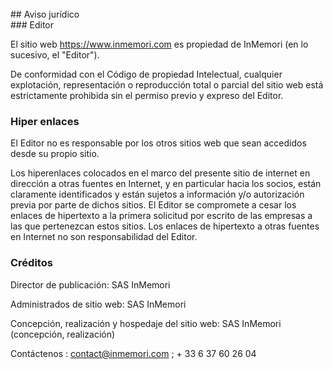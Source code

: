 <br/>  
## Aviso jurídico  
<br/>  
### Editor 

El sitio web https://www.inmemori.com es propiedad de InMemori (en lo sucesivo, el "Editor").  

De conformidad con el Código de propiedad Intelectual, cualquier explotación, representación o reproducción total o parcial del sitio web está estrictamente prohibida sin el permiso previo y expreso del Editor.

### Hiper enlaces 

El Editor no es responsable por los otros sitios web que sean accedidos desde su propio sitio.

Los hiperenlaces colocados en el marco del presente sitio de internet en dirección a otras fuentes en Internet, y en particular hacia los socios, están claramente identificados y están sujetos a información y/o autorización previa por parte de dichos sitios. El Editor se compromete a cesar los enlaces de hipertexto a la primera solicitud por escrito de las empresas a las que pertenezcan estos sitios. Los enlaces de hipertexto a otras fuentes en Internet no son responsabilidad del Editor.

### Créditos  

Director de publicación: SAS InMemori

Administrados de sitio web: SAS InMemori

Concepción, realización y hospedaje del sitio web: SAS InMemori (concepción, realización)

Contáctenos : contact@inmemori.com ; + 33 6 37 60 26 04
<br/>
<br/>
